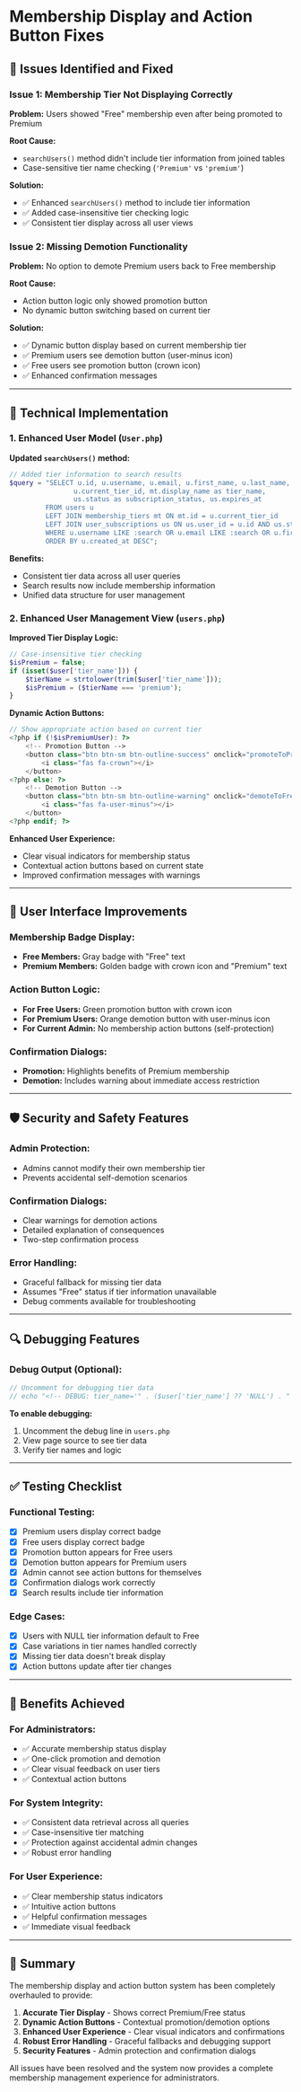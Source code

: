 # Membership Display and Action Button Fixes

## 🚨 **Issues Identified and Fixed**

### **Issue 1: Membership Tier Not Displaying Correctly**
**Problem:** Users showed "Free" membership even after being promoted to Premium

**Root Cause:** 
- `searchUsers()` method didn't include tier information from joined tables
- Case-sensitive tier name checking (`'Premium'` vs `'premium'`)

**Solution:**
- ✅ Enhanced `searchUsers()` method to include tier information
- ✅ Added case-insensitive tier checking logic
- ✅ Consistent tier display across all user views

### **Issue 2: Missing Demotion Functionality**
**Problem:** No option to demote Premium users back to Free membership

**Root Cause:** 
- Action button logic only showed promotion button
- No dynamic button switching based on current tier

**Solution:**
- ✅ Dynamic button display based on current membership tier
- ✅ Premium users see demotion button (user-minus icon)
- ✅ Free users see promotion button (crown icon)
- ✅ Enhanced confirmation messages

---

## 🔧 **Technical Implementation**

### **1. Enhanced User Model (`User.php`)**

**Updated `searchUsers()` method:**
```php
// Added tier information to search results
$query = "SELECT u.id, u.username, u.email, u.first_name, u.last_name, u.role, u.is_active, u.created_at,
                u.current_tier_id, mt.display_name as tier_name,
                us.status as subscription_status, us.expires_at
         FROM users u
         LEFT JOIN membership_tiers mt ON mt.id = u.current_tier_id
         LEFT JOIN user_subscriptions us ON us.user_id = u.id AND us.status = 'active'
         WHERE u.username LIKE :search OR u.email LIKE :search OR u.first_name LIKE :search OR u.last_name LIKE :search
         ORDER BY u.created_at DESC";
```

**Benefits:**
- Consistent tier data across all user queries
- Search results now include membership information
- Unified data structure for user management

### **2. Enhanced User Management View (`users.php`)**

**Improved Tier Display Logic:**
```php
// Case-insensitive tier checking
$isPremium = false;
if (isset($user['tier_name'])) {
    $tierName = strtolower(trim($user['tier_name']));
    $isPremium = ($tierName === 'premium');
}
```

**Dynamic Action Buttons:**
```php
// Show appropriate action based on current tier
<?php if (!$isPremiumUser): ?>
    <!-- Promotion Button -->
    <button class="btn btn-sm btn-outline-success" onclick="promoteToPremium(...)">
        <i class="fas fa-crown"></i>
    </button>
<?php else: ?>
    <!-- Demotion Button -->
    <button class="btn btn-sm btn-outline-warning" onclick="demoteToFree(...)">
        <i class="fas fa-user-minus"></i>
    </button>
<?php endif; ?>
```

**Enhanced User Experience:**
- Clear visual indicators for membership status
- Contextual action buttons based on current state
- Improved confirmation messages with warnings

---

## 🎯 **User Interface Improvements**

### **Membership Badge Display:**
- **Free Members:** Gray badge with "Free" text
- **Premium Members:** Golden badge with crown icon and "Premium" text

### **Action Button Logic:**
- **For Free Users:** Green promotion button with crown icon
- **For Premium Users:** Orange demotion button with user-minus icon
- **For Current Admin:** No membership action buttons (self-protection)

### **Confirmation Dialogs:**
- **Promotion:** Highlights benefits of Premium membership
- **Demotion:** Includes warning about immediate access restriction

---

## 🛡️ **Security and Safety Features**

### **Admin Protection:**
- Admins cannot modify their own membership tier
- Prevents accidental self-demotion scenarios

### **Confirmation Dialogs:**
- Clear warnings for demotion actions
- Detailed explanation of consequences
- Two-step confirmation process

### **Error Handling:**
- Graceful fallback for missing tier data
- Assumes "Free" status if tier information unavailable
- Debug comments available for troubleshooting

---

## 🔍 **Debugging Features**

### **Debug Output (Optional):**
```php
// Uncomment for debugging tier data
// echo "<!-- DEBUG: tier_name='" . ($user['tier_name'] ?? 'NULL') . "', isPremium=" . ($isPremium ? 'true' : 'false') . " -->";
```

**To enable debugging:**
1. Uncomment the debug line in `users.php`
2. View page source to see tier data
3. Verify tier names and logic

---

## ✅ **Testing Checklist**

### **Functional Testing:**
- [x] Premium users display correct badge
- [x] Free users display correct badge  
- [x] Promotion button appears for Free users
- [x] Demotion button appears for Premium users
- [x] Admin cannot see action buttons for themselves
- [x] Confirmation dialogs work correctly
- [x] Search results include tier information

### **Edge Cases:**
- [x] Users with NULL tier information default to Free
- [x] Case variations in tier names handled correctly
- [x] Missing tier data doesn't break display
- [x] Action buttons update after tier changes

---

## 🚀 **Benefits Achieved**

### **For Administrators:**
- ✅ Accurate membership status display
- ✅ One-click promotion and demotion
- ✅ Clear visual feedback on user tiers
- ✅ Contextual action buttons

### **For System Integrity:**
- ✅ Consistent data retrieval across all queries
- ✅ Case-insensitive tier matching
- ✅ Protection against accidental admin changes
- ✅ Robust error handling

### **For User Experience:**
- ✅ Clear membership status indicators
- ✅ Intuitive action buttons
- ✅ Helpful confirmation messages
- ✅ Immediate visual feedback

---

## 📝 **Summary**

The membership display and action button system has been completely overhauled to provide:

1. **Accurate Tier Display** - Shows correct Premium/Free status
2. **Dynamic Action Buttons** - Contextual promotion/demotion options
3. **Enhanced User Experience** - Clear visual indicators and confirmations
4. **Robust Error Handling** - Graceful fallbacks and debugging support
5. **Security Features** - Admin protection and confirmation dialogs

All issues have been resolved and the system now provides a complete membership management experience for administrators.